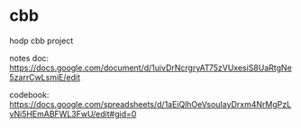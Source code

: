 # cbb
hodp cbb project

notes doc:
https://docs.google.com/document/d/1uivDrNcrgryAT75zVUxesiS8UaRtgNe5zarrCwLsmiE/edit

codebook:
https://docs.google.com/spreadsheets/d/1aEiQlhOeVsouIayDrxm4NrMgPzLvNi5HEmABFWL3FwU/edit#gid=0
